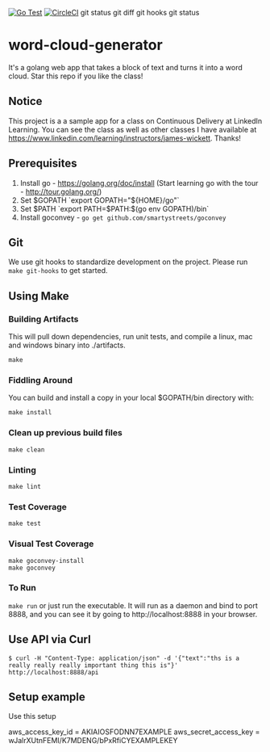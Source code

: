 [![Go Test](https://github.com/wickett/word-cloud-generator/actions/workflows/go.yml/badge.svg)](https://github.com/wickett/word-cloud-generator/actions/workflows/go.yml) [![CircleCI](https://circleci.com/gh/wickett/word-cloud-generator/tree/master.svg?style=svg)](https://circleci.com/gh/wickett/word-cloud-generator/tree/master)
git status
git diff
git hooks
git status 

# word-cloud-generator
It's a golang web app that takes a block of text and turns it into a word cloud. 
Star this repo if you like the class!

## Notice
This project is a a sample app for a class on Continuous Delivery at LinkedIn Learning. You can see the class as well as other classes I have available at https://www.linkedin.com/learning/instructors/james-wickett. Thanks!

## Prerequisites
1. Install go - https://golang.org/doc/install (Start learning go with the tour - http://tour.golang.org/)
2. Set $GOPATH `export GOPATH="${HOME}/go"`
3. Set $PATH `export PATH=$PATH:$(go env GOPATH)/bin`
5. Install goconvey - `go get github.com/smartystreets/goconvey`

## Git
We use git hooks to standardize development on the project. Please run `make git-hooks` to get started.

## Using Make

### Building Artifacts
This will pull down dependencies, run unit tests, and compile a linux, mac and windows binary into ./artifacts.

`make`

### Fiddling Around

You can build and install a copy in your local $GOPATH/bin directory with:

```
make install
```

### Clean up previous build files
```
make clean
```

### Linting
```
make lint
```

### Test Coverage
```
make test
```

### Visual Test Coverage
```
make goconvey-install
make goconvey
```

### To Run
`make run` or just run the executable.  It will run as a daemon and bind to port 8888, and you can see it by going to http://localhost:8888 in your browser.

## Use API via Curl
```
$ curl -H "Content-Type: application/json" -d '{"text":"ths is a really really really important thing this is"}' http://localhost:8888/api
```

## Setup example
Use this setup

aws_access_key_id = AKIAIOSFODNN7EXAMPLE
aws_secret_access_key = wJalrXUtnFEMI/K7MDENG/bPxRfiCYEXAMPLEKEY

